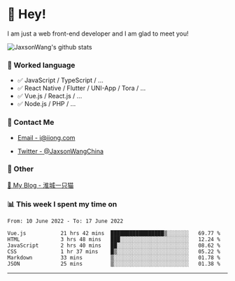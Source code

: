 # 👋 Hey!

I am just a web front-end developer and I am glad to meet you!

![JaxsonWang's github stats](https://github-readme-stats.vercel.app/api?username=JaxsonWang&&show_icons=true&&title_color=1abc9c&&icon_color=1abc9c)


### 📝 Worked language

- ✅ JavaScript / TypeScript / ...
- ✅ React Native / Flutter / UNI-App / Tora / ...
- ✅ Vue.js / React.js / ...
- ✅ Node.js / PHP / ...

### 📮 Contact Me

- [Email - i@iiong.com](mailto:i@iiong.com)

- [Twitter - @JaxsonWangChina](https://twitter.com/JaxsonWangChina)

### 🤪 Other

[📌 My Blog - 淮城一只猫](https://iiong.com)

### 📊 This week I spent my time on

<!--START_SECTION:waka-->

```text
From: 10 June 2022 - To: 17 June 2022

Vue.js           21 hrs 42 mins  █████████████████▒░░░░░░░   69.77 %
HTML             3 hrs 48 mins   ███░░░░░░░░░░░░░░░░░░░░░░   12.24 %
JavaScript       2 hrs 40 mins   ██░░░░░░░░░░░░░░░░░░░░░░░   08.62 %
CSS              1 hr 37 mins    █▒░░░░░░░░░░░░░░░░░░░░░░░   05.22 %
Markdown         33 mins         ▒░░░░░░░░░░░░░░░░░░░░░░░░   01.78 %
JSON             25 mins         ▒░░░░░░░░░░░░░░░░░░░░░░░░   01.38 %
```

<!--END_SECTION:waka-->

---

